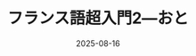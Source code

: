 ---
title: "フランス語超入門2―おと" 
date: 2025-08-16
image: '~/assets/images/desert.jpg'
tags:
- フランス語
- 超入門
---